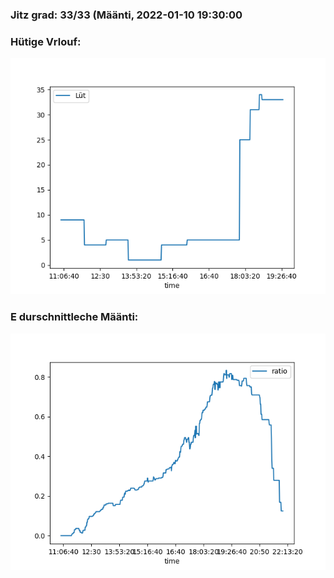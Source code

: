 ### Jitz grad: 33/33 (Määnti, 2022-01-10 19:30:00

### Hütige Vrlouf:
![Graph](Today.png)

### E durschnittleche Määnti:
![Graph](Määnti.png)
